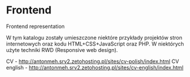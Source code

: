 # Frontend
Frontend representation

W tym katalogu zostały umieszczone niektóre przykłady projektów stron internetowych oraz kodu HTML+CSS+JavaScript oraz PHP.
W niektórych użyte techniki RWD (Responsive web design).

CV - http://antonmeh.srv2.zetohosting.pl/sites/cv-polish/index.html
CV english - http://antonmeh.srv2.zetohosting.pl/sites/cv-english/index.html

